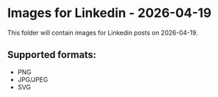 # Images for Linkedin - 2026-04-19

This folder will contain images for Linkedin posts on 2026-04-19.

## Supported formats:
- PNG
- JPG/JPEG
- SVG
